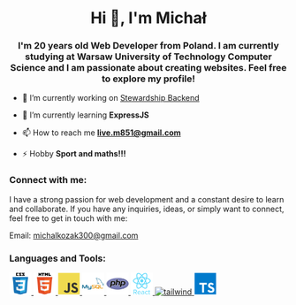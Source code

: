 <h1 align="center">Hi 👋, I'm Michał</h1> 
<h3 align="center">I'm 20 years old Web Developer from Poland. I am currently studying at Warsaw University of Technology Computer Science and I am passionate about creating websites. Feel free to explore my profile!</h3>      
   
- 🔭 I’m currently working on [Stewardship Backend](https://github.com/podlaskialgorytm3/stewardship-backend)
   
- 🌱 I’m currently learning **ExpressJS**         
                    
- 📫 How to reach me **live.m851@gmail.com**                 
                
- ⚡ Hobby **Sport and maths!!!**  
            
<h3 align="left">Connect with me:</h3>   
<p align="left">      
  <p>I have a strong passion for web development and a constant desire to learn and collaborate. If you have any inquiries, ideas, or simply want to connect, feel free to get in touch with me:</p>
  <p>Email: <a href="mailto:michalkozak300@gmail.com">michalkozak300@gmail.com</a></p>
</p> 
 
<h3 align="left">Languages and Tools:</h3>
<p align="left">
  <a href="https://www.w3schools.com/css/" target="_blank" rel="noreferrer">
    <img src="https://raw.githubusercontent.com/devicons/devicon/master/icons/css3/css3-original-wordmark.svg" alt="css3" width="40" height="40"/>
  </a>
  <a href="https://www.w3.org/html/" target="_blank" rel="noreferrer">
    <img src="https://raw.githubusercontent.com/devicons/devicon/master/icons/html5/html5-original-wordmark.svg" alt="html5" width="40" height="40"/>
  </a>
  <a href="https://developer.mozilla.org/en-US/docs/Web/JavaScript" target="_blank" rel="noreferrer">
    <img src="https://raw.githubusercontent.com/devicons/devicon/master/icons/javascript/javascript-original.svg" alt="javascript" width="40" height="40"/>
  </a>
  <a href="https://www.mysql.com/" target="_blank" rel="noreferrer">
    <img src="https://raw.githubusercontent.com/devicons/devicon/master/icons/mysql/mysql-original-wordmark.svg" alt="mysql" width="40" height="40"/>
  </a>
  <a href="https://www.php.net" target="_blank" rel="noreferrer">
    <img src="https://raw.githubusercontent.com/devicons/devicon/master/icons/php/php-original.svg" alt="php" width="40" height="40"/>
  </a>
  <a href="https://reactjs.org/" target="_blank" rel="noreferrer">
    <img src="https://raw.githubusercontent.com/devicons/devicon/master/icons/react/react-original-wordmark.svg" alt="react" width="40" height="40"/>
  </a>
  <a href="https://tailwindcss.com/" target="_blank" rel="noreferrer">
    <img src="https://www.vectorlogo.zone/logos/tailwindcss/tailwindcss-icon.svg" alt="tailwind" width="40" height="40"/>
  </a>
  <a href="https://www.typescriptlang.org/" target="_blank" rel="noreferrer">
    <img src="https://raw.githubusercontent.com/devicons/devicon/master/icons/typescript/typescript-original.svg" alt="typescript" width="40" height="40"/>
  </a>
</p>
